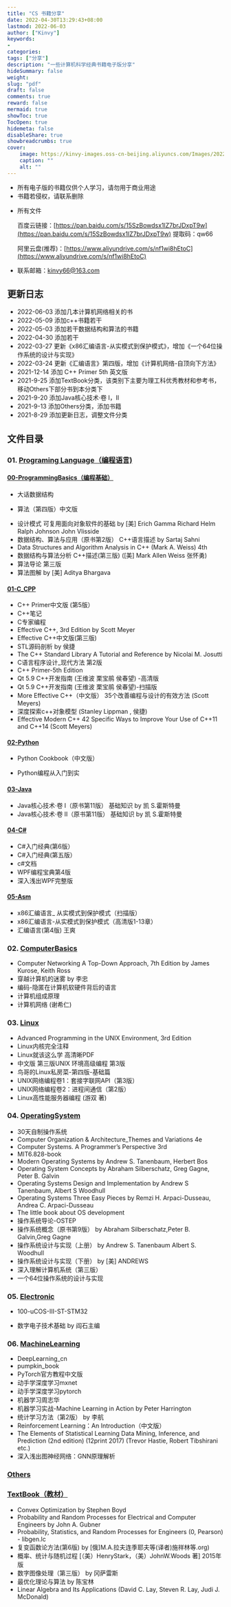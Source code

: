 ```yaml
---
title: "CS 书籍分享"
date: 2022-04-30T13:29:43+08:00
lastmod: 2022-06-03
author: ["Kinvy"]
keywords: 
- 
categories: 
tags: ["分享"]
description: "一些计算机科学经典书籍电子版分享"
hideSummary: false
weight: 
slug: "pdf"
draft: false 
comments: true
reward: false 
mermaid: true 
showToc: true 
TocOpen: true 
hidemeta: false 
disableShare: true 
showbreadcrumbs: true 
cover:
    image: https://kinvy-images.oss-cn-beijing.aliyuncs.com/Images/20220430th_id=OHR.SvalbardSun_ZH-CN6108396467_1920x1080.jpg
    caption: "" 
    alt: ""
---
```




* 所有电子版的书籍仅供个人学习，请勿用于商业用途
* 书籍若侵权，请联系删除

- 所有文件

  百度云链接：[https://pan.baidu.com/s/15SzBowdsx1lZ7brJDxpT9w](https://pan.baidu.com/s/15SzBowdsx1lZ7brJDxpT9w)    提取码：qw66

  阿里云盘(推荐)：[https://www.aliyundrive.com/s/nf1wi8hEtoC](https://www.aliyundrive.com/s/nf1wi8hEtoC)

- 联系邮箱：kinvy66@163.com



## 更新日志

* 2022-06-03 添加几本计算机网络相关的书
* 2022-05-09 添加c++书籍若干
* 2022-05-03 添加若干数据结构和算法的书籍
* 2022-04-30 添加若干
* 2022-03-27 更新《x86汇编语言-从实模式到保护模式》，增加《一个64位操作系统的设计与实现》
* 2022-03-24 更新《汇编语言》第四版，增加《计算机网络-自顶向下方法》
* 2021-12-14 添加 C++ Primer 5th 英文版
* 2021-9-25 添加TextBook分类，该类别下主要为理工科优秀教材和参考书，移动Others下部分书到本分类下
* 2021-9-20 添加Java核心技术·卷 I，II
* 2021-9-13 添加Others分类，添加书籍
* 2021-8-29 添加更新日志，调整文件分类



## 文件目录

### 01. [Programing Language（编程语言)](https://www.aliyundrive.com/s/BmwSzhaQttW)

#### [00-ProgrammingBasics（编程基础）](https://www.aliyundrive.com/s/UHEqPXngbSg)

- 大话数据结构

* 算法（第四版）中文版

- 设计模式 可复用面向对象软件的基础 by [美] Erich Gamma Richard Helm Ralph Johnson John Vlisside
- 数据结构、算法与应用（原书第2版） C++语言描述 by Sartaj Sahni
- Data Structures and Algorithm Analysis in C++ (Mark A. Weiss)  4th
- 数据结构与算法分析 C++描述(第三版) ([美] Mark Allen Weiss  张怀勇)
- 算法导论 第三版
- 算法图解 by [美] Aditya Bhargava

#### [01-C_CPP](https://www.aliyundrive.com/s/6nfTTXLEFYY)

- C++ Primer中文版 (第5版）
- C++笔记
- C专家编程
- Effective C++, 3rd Edition by Scott Meyer
- Effective C++中文版(第三版)
- STL源码剖析 by 侯捷
- The C++ Standard Library A Tutorial and Reference by Nicolai M. Josutti
- C语言程序设计_现代方法 第2版
- C++ Primer-5th Edition
- Qt 5.9 C++开发指南 (王维波 栗宝鹃 侯春望) -高清版
- Qt 5.9 C++开发指南 (王维波 栗宝鹃 侯春望)-扫描版
- More Effective C++（中文版） 35个改善编程与设计的有效方法 (Scott Meyers)
- 深度探索c++对象模型 (Stanley Lippman , 侯捷)
- Effective Modern C++ 42 Specific Ways to Improve Your Use of C++11 and C++14 (Scott Meyers)

#### [02-Python](https://www.aliyundrive.com/s/1pd3BoYXV45)

- Python Cookbook（中文版）

- Python编程从入门到实

#### [03-Java](https://www.aliyundrive.com/s/jAh9xz7Ugy9)

- Java核心技术·卷 I（原书第11版） 基础知识 by 凯 S.霍斯特曼
- Java核心技术·卷 II（原书第11版） 基础知识 by 凯 S.霍斯特曼

#### [04-C#](https://www.aliyundrive.com/s/U1ai5qnSFr7)

- C#入门经典(第6版）
- C#入门经典(第五版）
- c#文档
- WPF编程宝典第4版
- 深入浅出WPF完整版

#### [05-Asm](https://www.aliyundrive.com/s/wKXNPsuVuck)

- x86汇编语言_ 从实模式到保护模式（扫描版）
- x86汇编语言-从实模式到保护模式（高清版1-13章）
- 汇编语言(第4版) 王爽



### 02. [ComputerBasics](https://www.aliyundrive.com/s/TQw5wuLKvte)

- Computer Networking A Top-Down Approach, 7th Edition by James Kurose, Keith Ross 
- 穿越计算机的迷雾 by 李忠
- 编码-隐匿在计算机软硬件背后的语言
- 计算机组成原理
- 计算机网络 (谢希仁) 

### 03. [Linux](https://www.aliyundrive.com/s/XUD7nbtApnt)

- Advanced Programming in the UNIX Environment, 3rd Edition
- Linux内核完全注释
- Linux就该这么学 高清晰PDF
- 中文版 第三版UNIX 环境高级编程 第3版
- 鸟哥的Linux私房菜-第四版-基础篇
- UNIX网络编程卷1：套接字联网API（第3版）
- UNIX网络编程卷2：进程间通信（第2版）
- Linux高性能服务器编程 (游双 著)

### 04. [OperatingSystem](https://www.aliyundrive.com/s/Nm8tsx9JMSq)

- 30天自制操作系统
- Computer Organization & Architecture_Themes and Variations 4e
- Computer Systems. A Programmer’s Perspective 3rd
- MIT6.828-book
- Modern Operating Systems by Andrew S. Tanenbaum, Herbert Bos
- Operating System Concepts by Abraham Silberschatz, Greg Gagne, Peter B. Galvin
- Operating Systems Design and Implementation by Andrew S Tanenbaum, Albert S Woodhull
- Operating Systems Three Easy Pieces by Remzi H. Arpaci-Dusseau, Andrea C. Arpaci-Dusseau
- The little book about OS development
- 操作系统导论-OSTEP
- 操作系统概念（原书第9版） by Abraham Silberschatz,Peter B. Galvin,Greg Gagne
- 操作系统设计与实现（上册） by Andrew S. Tanenbaum Albert S. Woodhull
- 操作系统设计与实现（下册） by [美] ANDREWS
- 深入理解计算机系统（第三版）
- 一个64位操作系统的设计与实现

### 05. [Electronic](https://www.aliyundrive.com/s/JKYWHsD4vyy)

- 100-uCOS-III-ST-STM32

- 数字电子技术基础 by 阎石主编

### 06. [MachineLearning](https://www.aliyundrive.com/s/tfzGh3KsVKh)

- DeepLearning_cn
- pumpkin_book
- PyTorch官方教程中文版
- 动手学深度学习mxnet
- 动手学深度学习pytorch
- 机器学习周志华
- 机器学习实战-Machine Learning in Action by Peter Harrington
- 统计学习方法（第2版） by 李航
- Reinforcement Learning：An Introduction（中文版）
- The Elements of Statistical Learning Data Mining, Inference, and Prediction (2nd edition) (12print 2017) (Trevor Hastie, Robert Tibshirani etc.)
- 深入浅出图神经网络：GNN原理解析



### [Others](https://www.aliyundrive.com/s/reP1Ru9cxSn)





### [TextBook（教材）](https://www.aliyundrive.com/s/XHbTcDhWiS7)

* Convex Optimization by Stephen Boyd
* Probability and Random Processes for Electrical and Computer Engineers by John A. Gubner
* Probability, Statistics, and Random Processes for Engineers (0, Pearson) - libgen.lc
* 复变函数论方法(第6版) by [俄]M.A.拉夫连季耶夫等(译者)施祥林等.org)
* 概率、统计与随机过程 [（美）HenryStark，（美）JohnW.Woods 著] 2015年版
* 数字图像处理（第三版） by 冈萨雷斯
* 最优化理论与算法 by 陈宝林
* Linear Algebra and Its Applications (David C. Lay, Steven R. Lay, Judi J. McDonald) 
